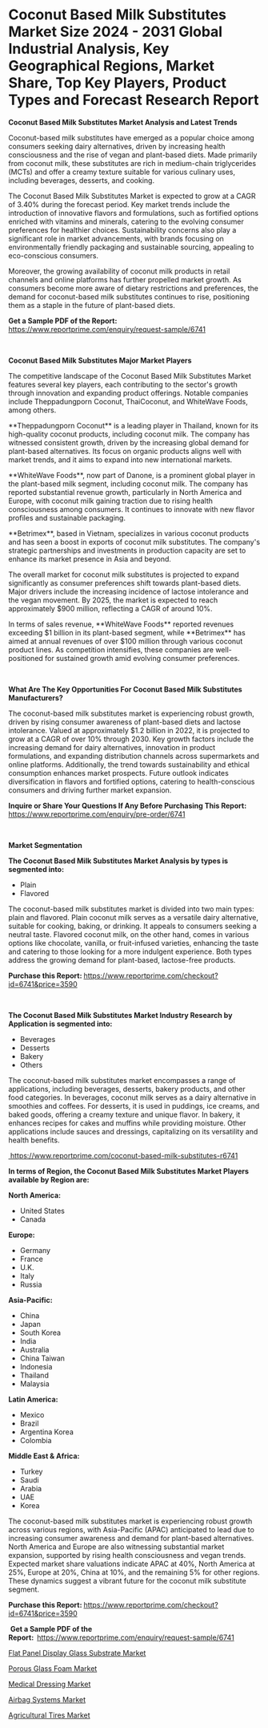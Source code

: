 <p><h1>Coconut Based Milk Substitutes Market Size 2024 - 2031 Global Industrial Analysis, Key Geographical Regions, Market Share, Top Key Players, Product Types and Forecast Research Report</h1></p><p><strong>Coconut Based Milk Substitutes Market Analysis and Latest Trends</strong></p>
<p><p>Coconut-based milk substitutes have emerged as a popular choice among consumers seeking dairy alternatives, driven by increasing health consciousness and the rise of vegan and plant-based diets. Made primarily from coconut milk, these substitutes are rich in medium-chain triglycerides (MCTs) and offer a creamy texture suitable for various culinary uses, including beverages, desserts, and cooking.</p><p>The Coconut Based Milk Substitutes Market is expected to grow at a CAGR of 3.40% during the forecast period. Key market trends include the introduction of innovative flavors and formulations, such as fortified options enriched with vitamins and minerals, catering to the evolving consumer preferences for healthier choices. Sustainability concerns also play a significant role in market advancements, with brands focusing on environmentally friendly packaging and sustainable sourcing, appealing to eco-conscious consumers.</p><p>Moreover, the growing availability of coconut milk products in retail channels and online platforms has further propelled market growth. As consumers become more aware of dietary restrictions and preferences, the demand for coconut-based milk substitutes continues to rise, positioning them as a staple in the future of plant-based diets.</p></p>
<p><strong>Get a Sample PDF of the Report:&nbsp;</strong> <a href="https://www.reportprime.com/enquiry/request-sample/6741">https://www.reportprime.com/enquiry/request-sample/6741</a></p>
<p>&nbsp;</p>
<p><strong>Coconut Based Milk Substitutes Major Market Players</strong></p>
<p><p>The competitive landscape of the Coconut Based Milk Substitutes Market features several key players, each contributing to the sector's growth through innovation and expanding product offerings. Notable companies include Theppadungporn Coconut, ThaiCoconut, and WhiteWave Foods, among others.</p><p>**Theppadungporn Coconut** is a leading player in Thailand, known for its high-quality coconut products, including coconut milk. The company has witnessed consistent growth, driven by the increasing global demand for plant-based alternatives. Its focus on organic products aligns well with market trends, and it aims to expand into new international markets.</p><p>**WhiteWave Foods**, now part of Danone, is a prominent global player in the plant-based milk segment, including coconut milk. The company has reported substantial revenue growth, particularly in North America and Europe, with coconut milk gaining traction due to rising health consciousness among consumers. It continues to innovate with new flavor profiles and sustainable packaging.</p><p>**Betrimex**, based in Vietnam, specializes in various coconut products and has seen a boost in exports of coconut milk substitutes. The company's strategic partnerships and investments in production capacity are set to enhance its market presence in Asia and beyond.</p><p>The overall market for coconut milk substitutes is projected to expand significantly as consumer preferences shift towards plant-based diets. Major drivers include the increasing incidence of lactose intolerance and the vegan movement. By 2025, the market is expected to reach approximately $900 million, reflecting a CAGR of around 10%.</p><p>In terms of sales revenue, **WhiteWave Foods** reported revenues exceeding $1 billion in its plant-based segment, while **Betrimex** has aimed at annual revenues of over $100 million through various coconut product lines. As competition intensifies, these companies are well-positioned for sustained growth amid evolving consumer preferences.</p></p>
<p>&nbsp;</p>
<p><strong>What Are The Key Opportunities For Coconut Based Milk Substitutes Manufacturers?</strong></p>
<p><p>The coconut-based milk substitutes market is experiencing robust growth, driven by rising consumer awareness of plant-based diets and lactose intolerance. Valued at approximately $1.2 billion in 2022, it is projected to grow at a CAGR of over 10% through 2030. Key growth factors include the increasing demand for dairy alternatives, innovation in product formulations, and expanding distribution channels across supermarkets and online platforms. Additionally, the trend towards sustainability and ethical consumption enhances market prospects. Future outlook indicates diversification in flavors and fortified options, catering to health-conscious consumers and driving further market expansion.</p></p>
<p><strong>Inquire or Share Your Questions If Any Before Purchasing This Report:</strong> <a href="https://www.reportprime.com/enquiry/pre-order/6741">https://www.reportprime.com/enquiry/pre-order/6741</a></p>
<p>&nbsp;</p>
<p><strong>Market Segmentation</strong></p>
<p><strong>The Coconut Based Milk Substitutes Market Analysis by types is segmented into:</strong></p>
<p><ul><li>Plain</li><li>Flavored</li></ul></p>
<p><p>The coconut-based milk substitutes market is divided into two main types: plain and flavored. Plain coconut milk serves as a versatile dairy alternative, suitable for cooking, baking, or drinking. It appeals to consumers seeking a neutral taste. Flavored coconut milk, on the other hand, comes in various options like chocolate, vanilla, or fruit-infused varieties, enhancing the taste and catering to those looking for a more indulgent experience. Both types address the growing demand for plant-based, lactose-free products.</p></p>
<p><strong>Purchase this Report:&nbsp;</strong><a href="https://www.reportprime.com/checkout?id=6741&price=3590">https://www.reportprime.com/checkout?id=6741&price=3590</a></p>
<p>&nbsp;</p>
<p><strong>The Coconut Based Milk Substitutes Market Industry Research by Application is segmented into:</strong></p>
<p><ul><li>Beverages</li><li>Desserts</li><li>Bakery</li><li>Others</li></ul></p>
<p><p>The coconut-based milk substitutes market encompasses a range of applications, including beverages, desserts, bakery products, and other food categories. In beverages, coconut milk serves as a dairy alternative in smoothies and coffees. For desserts, it is used in puddings, ice creams, and baked goods, offering a creamy texture and unique flavor. In bakery, it enhances recipes for cakes and muffins while providing moisture. Other applications include sauces and dressings, capitalizing on its versatility and health benefits.</p></p>
<p><a href="https://www.reportprime.com/coconut-based-milk-substitutes-r6741">&nbsp;https://www.reportprime.com/coconut-based-milk-substitutes-r6741</a></p>
<p><strong>In terms of Region, the Coconut Based Milk Substitutes Market Players available by Region are:</strong></p>
<p>
    <p> <strong> North America: </strong>
        <ul>
            <li>United States</li>
            <li>Canada</li>
        </ul>
        </p> 
    <p> <strong> Europe: </strong>
        <ul>
            <li>Germany</li>
            <li>France</li>
            <li>U.K.</li>
            <li>Italy</li>
            <li>Russia</li>
        </ul>
        </p> 
    <p> <strong> Asia-Pacific: </strong>
        <ul>
            <li>China</li>
            <li>Japan</li>
            <li>South Korea</li>
            <li>India</li>
            <li>Australia</li>
            <li>China Taiwan</li>
            <li>Indonesia</li>
            <li>Thailand</li>
            <li>Malaysia</li>
        </ul>
        </p> 
    <p> <strong> Latin America: </strong>
        <ul>
            <li>Mexico</li>
            <li>Brazil</li>
            <li>Argentina Korea</li>
            <li>Colombia</li>
        </ul>
        </p> 
    <p> <strong> Middle East & Africa: </strong>
        <ul>
            <li>Turkey</li>
            <li>Saudi</li>
            <li>Arabia</li>
            <li>UAE</li>
            <li>Korea</li>
        </ul>
    </p>
    </p>
<p><p>The coconut-based milk substitutes market is experiencing robust growth across various regions, with Asia-Pacific (APAC) anticipated to lead due to increasing consumer awareness and demand for plant-based alternatives. North America and Europe are also witnessing substantial market expansion, supported by rising health consciousness and vegan trends. Expected market share valuations indicate APAC at 40%, North America at 25%, Europe at 20%, China at 10%, and the remaining 5% for other regions. These dynamics suggest a vibrant future for the coconut milk substitute segment.</p></p>
<p><strong>Purchase this Report: </strong><a href="https://www.reportprime.com/checkout?id=6741&price=3590">https://www.reportprime.com/checkout?id=6741&price=3590</a></p>
<p>&nbsp;<strong>Get a Sample PDF of the Report:&nbsp;&nbsp;</strong><a href="https://www.reportprime.com/enquiry/request-sample/6741">https://www.reportprime.com/enquiry/request-sample/6741</a></p>
<p><strong></strong></p>
<p><p><a href="https://issuu.com/reportprime-2/docs/flat-panel-display-glass-substrate-_c295b4acc6e9df">Flat Panel Display Glass Substrate Market</a></p><p><a href="https://issuu.com/reportprime-2/docs/porous-glass-foam-market-size-2030._b41814c619d590">Porous Glass Foam Market</a></p><p><a href="https://medium.com/@dhjdj3783/what-are-the-current-and-future-prospects-for-the-medical-dressing-market-5de6342cdb05">Medical Dressing Market</a></p><p><a href="https://www.linkedin.com/pulse/airbag-systems-market-insights-product-type-application-trends-ci9jc?trackingId=6ykDAEwCTXKbU8eFubnx6Q%3D%3D">Airbag Systems Market</a></p><p><a href="https://www.linkedin.com/pulse/how-agricultural-tires-market-evolve-growth-analysis-year-2024-bmm8f?trackingId=Yg%2FGwXaGRhixvhwhCU8kPg%3D%3D">Agricultural Tires Market</a></p></p>